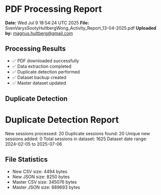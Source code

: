 # PDF Processing Report

**Date:** Wed Jul  9 18:54:24 UTC 2025
**File:** SvenVarysSootyHultbergWong_Activity_Report_13-04-2025.pdf
**Uploaded by:** magnus.hultberg@gmail.com

## Processing Results
- ✅ PDF downloaded successfully
- ✅ Data extraction completed
- ✅ Duplicate detection performed
- ✅ Dataset backup created
- ✅ Master dataset updated

## Duplicate Detection
Duplicate Detection Report
========================
New sessions processed: 20
Duplicate sessions found: 20
Unique new sessions added: 0
Total sessions in dataset: 1625
Dataset date range: 2024-02-05 to 2025-07-06

## File Statistics
- New CSV size: 4494 bytes
- New JSON size: 8250 bytes
- Master CSV size: 345076 bytes
- Master JSON size: 889693 bytes

